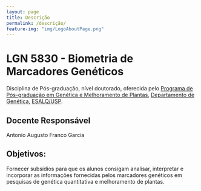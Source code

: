 ```yaml
---
layout: page
title: Descrição
permalink: /descrição/
feature-img: "img/LogoAboutPage.png"
---
```


# LGN 5830 - Biometria de Marcadores Genéticos

Disciplina de Pós-graduação, nível doutorado, oferecida pelo
[Programa de Pós-graduação em Genética e Melhoramento de Plantas](http://www.genetica.esalq.usp.br/pggmp.php),
[Departamento de Genética](http://www.genetica.esalq.usp.br/),
[ESALQ/USP](http://www4.esalq.usp.br/).

## Docente Responsável

Antonio Augusto Franco Garcia

## Objetivos:

Fornecer subsídios para que os alunos consigam analisar, interpretar e incorporar as informações fornecidas pelos marcadores genéticos em pesquisas de genética quantitativa e melhoramento de plantas.
